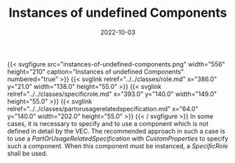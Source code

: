 ﻿---
title: Instances of undefined Components
toc: false
type: specs
layout: diagram
date: "2022-10-03"
draft: false
specification: VEC
version: 2.0.1
documentType: "Recommendation"
elementType: Diagram
classes:
  - Role
  - SpecificRole
  - PartOrUsageRelatedSpecification
menu:
  VEC-2.0.1:    
    parent: instances-of-components
    identifier: instances-of-components/instances-of-undefined-components
    weight: 1007011 

# Prev/next pager order (if `docs_section_pager` enabled in `params.toml`)
weight: 1007011
---
{{< svgfigure src="instances-of-undefined-components.png" width="556" height="210" caption="Instances of undefined Components" numbered="true" >}}
  {{< svglink relref="../../classes/role.md" x="386.0" y="21.0" width="138.0" height="55.0" >}}
  {{< svglink relref="../../classes/specificrole.md" x="393.0" y="140.0" width="149.0" height="55.0" >}}
  {{< svglink relref="../../classes/partorusagerelatedspecification.md" x="64.0" y="140.0" width="202.0" height="55.0" >}}
{{< / svgfigure >}}
In some cases, it is necessary to specify and to use a component which is not defined in detail by the VEC. The recommended approach in such a case is to use a <i>PartOrUsageRelatedSpecification</i> with <i>CustomProperties</i> to specify such a component. When this component must be instanced, a <i>SpecificRole</i> shall be used.
